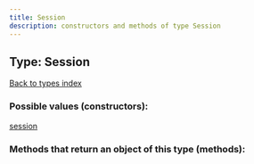 ```yaml
---
title: Session
description: constructors and methods of type Session
---
```

## Type: Session  
[Back to types index](index.md)



### Possible values (constructors):

[session](../constructors/session.md)  



### Methods that return an object of this type (methods):



